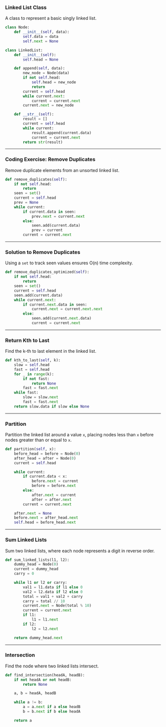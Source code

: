

### **Linked List Class**
A class to represent a basic singly linked list.

```python
class Node:
    def __init__(self, data):
        self.data = data
        self.next = None

class LinkedList:
    def __init__(self):
        self.head = None

    def append(self, data):
        new_node = Node(data)
        if not self.head:
            self.head = new_node
            return
        current = self.head
        while current.next:
            current = current.next
        current.next = new_node

    def __str__(self):
        result = []
        current = self.head
        while current:
            result.append(current.data)
            current = current.next
        return str(result)
```

---

### **Coding Exercise: Remove Duplicates**
Remove duplicate elements from an unsorted linked list.

```python
def remove_duplicates(self):
    if not self.head:
        return
    seen = set()
    current = self.head
    prev = None
    while current:
        if current.data in seen:
            prev.next = current.next
        else:
            seen.add(current.data)
            prev = current
        current = current.next
```

---

### **Solution to Remove Duplicates**
Using a `set` to track seen values ensures O(n) time complexity.

```python
def remove_duplicates_optimized(self):
    if not self.head:
        return
    seen = set()
    current = self.head
    seen.add(current.data)
    while current.next:
        if current.next.data in seen:
            current.next = current.next.next
        else:
            seen.add(current.next.data)
            current = current.next
```

---

### **Return Kth to Last**
Find the k-th to last element in the linked list.

```python
def kth_to_last(self, k):
    slow = self.head
    fast = self.head
    for _ in range(k):
        if not fast:
            return None
        fast = fast.next
    while fast:
        slow = slow.next
        fast = fast.next
    return slow.data if slow else None
```

---

### **Partition**
Partition the linked list around a value `x`, placing nodes less than `x` before nodes greater than or equal to `x`.

```python
def partition(self, x):
    before_head = before = Node(0)
    after_head = after = Node(0)
    current = self.head

    while current:
        if current.data < x:
            before.next = current
            before = before.next
        else:
            after.next = current
            after = after.next
        current = current.next

    after.next = None
    before.next = after_head.next
    self.head = before_head.next
```

---

### **Sum Linked Lists**
Sum two linked lists, where each node represents a digit in reverse order.

```python
def sum_linked_lists(l1, l2):
    dummy_head = Node(0)
    current = dummy_head
    carry = 0

    while l1 or l2 or carry:
        val1 = l1.data if l1 else 0
        val2 = l2.data if l2 else 0
        total = val1 + val2 + carry
        carry = total // 10
        current.next = Node(total % 10)
        current = current.next
        if l1:
            l1 = l1.next
        if l2:
            l2 = l2.next

    return dummy_head.next
```

---

### **Intersection**
Find the node where two linked lists intersect.

```python
def find_intersection(headA, headB):
    if not headA or not headB:
        return None

    a, b = headA, headB

    while a != b:
        a = a.next if a else headB
        b = b.next if b else headA

    return a
```

